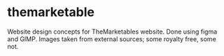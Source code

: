 # themarketable
Website design concepts for TheMarketables website. Done using figma and GIMP. Images taken from external sources; some royalty free, some not.
